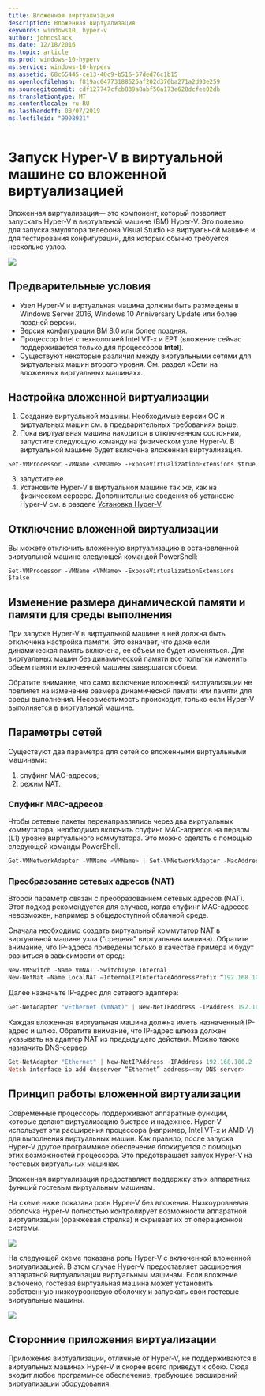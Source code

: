 ```yaml
---
title: Вложенная виртуализация
description: Вложенная виртуализация
keywords: windows10, hyper-v
author: johncslack
ms.date: 12/18/2016
ms.topic: article
ms.prod: windows-10-hyperv
ms.service: windows-10-hyperv
ms.assetid: 68c65445-ce13-40c9-b516-57ded76c1b15
ms.openlocfilehash: f819ac04773188525af202d370ba271a2d93e259
ms.sourcegitcommit: cdf127747cfcb839a8abf50a173e628dcfee02db
ms.translationtype: MT
ms.contentlocale: ru-RU
ms.lasthandoff: 08/07/2019
ms.locfileid: "9998921"
---
```

# <a name="run-hyper-v-in-a-virtual-machine-with-nested-virtualization"></a>Запуск Hyper-V в виртуальной машине со вложенной виртуализацией

Вложенная виртуализация— это компонент, который позволяет запускать Hyper-V в виртуальной машине (ВМ) Hyper-V. Это полезно для запуска эмулятора телефона Visual Studio на виртуальной машине и для тестирования конфигураций, для которых обычно требуется несколько узлов.

![](./media/HyperVNesting.png)

## <a name="prerequisites"></a>Предварительные условия

* Узел Hyper-V и виртуальная машина должны быть размещены в Windows Server 2016, Windows 10 Anniversary Update или более поздней версии.
* Версия конфигурации ВМ 8.0 или более поздняя.
* Процессор Intel с технологией Intel VT-x и EPT (вложение сейчас поддерживается только для процессоров **Intel**).
* Существуют некоторые различия между виртуальными сетями для виртуальных машин второго уровня. См. раздел «Сети на вложенных виртуальных машинах».


## <a name="configure-nested-virtualization"></a>Настройка вложенной виртуализации

1. Создание виртуальной машины. Необходимые версии ОС и виртуальных машин см. в предварительных требованиях выше.
2. Пока виртуальная машина находится в отключенном состоянии, запустите следующую команду на физическом узле Hyper-V. В виртуальной машине будет включена вложенная виртуализация.

```
Set-VMProcessor -VMName <VMName> -ExposeVirtualizationExtensions $true
```
3. запустите ее.
4. Установите Hyper-V в виртуальной машине так же, как на физическом сервере. Дополнительные сведения об установке Hyper-V см. в разделе [Установка Hyper-V](../quick-start/enable-hyper-v.md).

## <a name="disable-nested-virtualization"></a>Отключение вложенной виртуализации
Вы можете отключить вложенную виртуализацию в остановленной виртуальной машине следующей командой PowerShell:
```
Set-VMProcessor -VMName <VMName> -ExposeVirtualizationExtensions $false
```

## <a name="dynamic-memory-and-runtime-memory-resize"></a>Изменение размера динамической памяти и памяти для среды выполнения
При запуске Hyper-V в виртуальной машине в ней должна быть отключена настройка памяти. Это означает, что даже если динамическая память включена, ее объем не будет изменяться. Для виртуальных машин без динамической памяти все попытки изменить объем памяти включенной машины завершатся сбоем. 

Обратите внимание, что само включение вложенной виртуализации не повлияет на изменение размера динамической памяти или памяти для среды выполнения. Несовместимость происходит, только если Hyper-V выполняется в виртуальной машине.

## <a name="networking-options"></a>Параметры сетей

Существуют два параметра для сетей со вложенными виртуальными машинами: 

1. спуфинг MAC-адресов;
2. режим NAT.

### <a name="mac-address-spoofing"></a>Спуфинг MAC-адресов
Чтобы сетевые пакеты перенаправлялись через два виртуальных коммутатора, необходимо включить спуфинг MAC-адресов на первом (L1) уровне виртуального коммутатора. Это можно сделать с помощью следующей команды PowerShell.

``` PowerShell
Get-VMNetworkAdapter -VMName <VMName> | Set-VMNetworkAdapter -MacAddressSpoofing On
```

### <a name="network-address-translation-nat"></a>Преобразование сетевых адресов (NAT)
Второй параметр связан с преобразованием сетевых адресов (NAT). Этот подход рекомендуется для случаев, когда спуфинг MAC-адресов невозможен, например в общедоступной облачной среде.

Сначала необходимо создать виртуальный коммутатор NAT в виртуальной машине узла ("средняя" виртуальная машина). Обратите внимание, что IP-адреса приведены только в качестве примера и будут разниться в зависимости от сред:

``` PowerShell
New-VMSwitch -Name VmNAT -SwitchType Internal
New-NetNat –Name LocalNAT –InternalIPInterfaceAddressPrefix “192.168.100.0/24”
```

Далее назначьте IP-адрес для сетевого адаптера:

``` PowerShell
Get-NetAdapter "vEthernet (VmNat)" | New-NetIPAddress -IPAddress 192.168.100.1 -AddressFamily IPv4 -PrefixLength 24
```

Каждая вложенная виртуальная машина должна иметь назначенный IP-адрес и шлюз. Обратите внимание, что IP-адрес шлюза должен указывать на адаптер NAT из предыдущего действия. Можно также назначить DNS-сервер:

``` PowerShell
Get-NetAdapter "Ethernet" | New-NetIPAddress -IPAddress 192.168.100.2 -DefaultGateway 192.168.100.1 -AddressFamily IPv4 -PrefixLength 24
Netsh interface ip add dnsserver “Ethernet” address=<my DNS server>
```

## <a name="how-nested-virtualization-works"></a>Принцип работы вложенной виртуализации

Современные процессоры поддерживают аппаратные функции, которые делают виртуализацию быстрее и надежнее. Hyper-V использует эти расширения процессора (например, Intel VT-x и AMD-V) для выполнения виртуальных машин. Как правило, после запуска Hyper-V другое программное обеспечение блокируется с помощью этих возможностей процессора.  Это предотвращает запуск Hyper-V на гостевых виртуальных машинах.

Вложенная виртуализация предоставляет поддержку этих аппаратных функций гостевым виртуальным машинам.

На схеме ниже показана роль Hyper-V без вложения.  Низкоуровневая оболочка Hyper-V полностью контролирует возможности аппаратной виртуализации (оранжевая стрелка) и скрывает их от операционной системы.

![](./media/HVNoNesting.PNG)

На следующей схеме показана роль Hyper-V с включенной вложенной виртуализацией. В этом случае Hyper-V предоставляет расширения аппаратной виртуализации виртуальным машинам. Если вложение включено, гостевая виртуальная машина может установить собственную низкоуровневую оболочку и запускать свои гостевые виртуальные машины.

![](./media/HVNesting.png)

## <a name="3rd-party-virtualization-apps"></a>Сторонние приложения виртуализации

Приложения виртуализации, отличные от Hyper-V, не поддерживаются в виртуальных машинах Hyper-V и скорее всего приведут к сбою. Сюда входит любое программное обеспечение, требующее расширений виртуализации оборудования.
